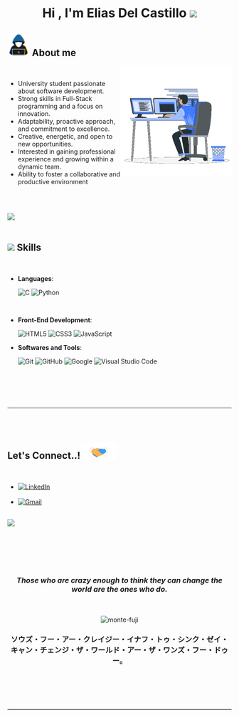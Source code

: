 <h1 align="center"><b>Hi , I'm Elias Del Castillo </b><img src="https://media.giphy.com/media/hvRJCLFzcasrR4ia7z/giphy.gif" width="35"></h1>


## <picture><img src = "https://github.com/0xAbdulKhalid/0xAbdulKhalid/raw/main/assets/mdImages/about_me.gif" width = 50px></picture> **About me**

<picture> <img align="right" src="https://github.com/0xAbdulKhalid/0xAbdulKhalid/raw/main/assets/mdImages/Right_Side.gif" width = 250px></picture>

<br>

- University student passionate about software development.
- Strong skills in Full-Stack programming and a focus on innovation.
- Adaptability, proactive approach, and commitment to excellence.
- Creative, energetic, and open to new opportunities.
- Interested in gaining professional experience and growing within a dynamic team.
- Ability to foster a collaborative and productive environment

<br><br>

<img src="https://user-images.githubusercontent.com/73097560/115834477-dbab4500-a447-11eb-908a-139a6edaec5c.gif"><br><br>
## <img src="https://media2.giphy.com/media/QssGEmpkyEOhBCb7e1/giphy.gif?cid=ecf05e47a0n3gi1bfqntqmob8g9aid1oyj2wr3ds3mg700bl&rid=giphy.gif" width ="25"><b> Skills</b>
<br>

<p align="center">

- **Languages**:
    
    ![C](https://img.shields.io/badge/C%20-%232370ED.svg?style=for-the-badge&logo=c&logoColor=white)
    ![Python](https://img.shields.io/badge/Python%20-%2314354C.svg?style=for-the-badge&logo=python&logoColor=white)

<br>   
    
- **Front-End Development**:

   ![HTML5](https://img.shields.io/badge/HTML5%20-%23E34F26.svg?style=for-the-badge&logo=html5&logoColor=white)
   ![CSS3](https://img.shields.io/badge/CSS%20-%231572B6.svg?style=for-the-badge&logo=css3&logoColor=white)
   ![JavaScript](https://img.shields.io/badge/JavaScript%20-%23F7DF1E.svg?style=for-the-badge&logo=javascript&logoColor=black)


- **Softwares and Tools**:

    ![Git](https://img.shields.io/badge/git-%23F05033.svg?style=for-the-badge&logo=git&logoColor=white)
    ![GitHub](https://img.shields.io/badge/github-%23121011.svg?style=for-the-badge&logo=github&logoColor=white)
    ![Google](https://img.shields.io/badge/google-%234285F4.svg?style=for-the-badge&logo=google&logoColor=white)
    ![Visual Studio Code](https://img.shields.io/badge/Visual%20Studio%20Code-0078d7.svg?style=for-the-badge&logo=visual-studio-code&logoColor=white)
    
<br>

<br>
<br>
<br>

-----

<br>
<br>

## <b> Let's Connect..!</b><img src="https://github.com/0xAbdulKhalid/0xAbdulKhalid/raw/main/assets/mdImages/handshake.gif" width ="80">
<br>
<div align='left'>

<ul>

<li>
<a href="www.linkedin.com/in/elias-dc" target="_blank">
<a href="https://www.linkedin.com/in/anjcray/"><img src="https://img.shields.io/badge/linkedin-%230077B5.svg?&style=for-the-badge&logo=linkedin&logoColor=white" alt="LinkedIn" /></a>&nbsp;

</a>
</li>

<br>

<li>
<a href="mailto:eliasdc100@gmail.com" target="_blank">
<img src="https://img.shields.io/badge/gmail-%23D14836.svg?&style=for-the-badge&logo=gmail&logoColor=white" alt="Gmail"/>
</a>
</li>
	
</ul>
</div>

<br>
<img src="https://user-images.githubusercontent.com/73097560/115834477-dbab4500-a447-11eb-908a-139a6edaec5c.gif">
<br>
<br>
<br>

<br>
<br>
<br>

<div align='center'>

  <h3><em>Those who are crazy enough to think they can change the world are the ones who do.</em></h3>

<br>
<br>

<img src="https://imgs.search.brave.com/9U8CGZbWqsn2eFlS7YyJi0MnSqA6mDPPr9ilQ8SGhCk/rs:fit:860:0:0/g:ce/aHR0cHM6Ly9hLnRy/YXZlbC1hc3NldHMu/Y29tL2ZpbmR5b3Vy/cy1waHAvdmlld2Zp/bmRlci9pbWFnZXMv/cmVzNzAvNDkwMDAw/LzQ5MDMzOC1sYWtl/LWthd2FndWNoaS5q/cGc_aW1wb2xpY3k9/ZmNyb3Amdz0xMDQw/Jmg9NTgwJnE9bWVk/aXVtSGlnaA" alt="monte-fuji">



<h3>ソウズ・フー・アー・クレイジー・イナフ・トゥ・シンク・ゼイ・キャン・チェンジ・ザ・ワールド・アー・ザ・ワンズ・フー・ドゥー。</h3>
</div>
<br>
<br>
<br>
<br>

---
